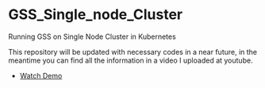 # GSS_Single_node_Cluster
Running GSS on Single Node Cluster in Kubernetes


This repository will be updated with necessary codes in a near future, in the meantime you can find all the information in a video I uploaded at youtube.


* [Watch Demo ](https://www.youtube.com/watch?v=UIesufOLoDg)


